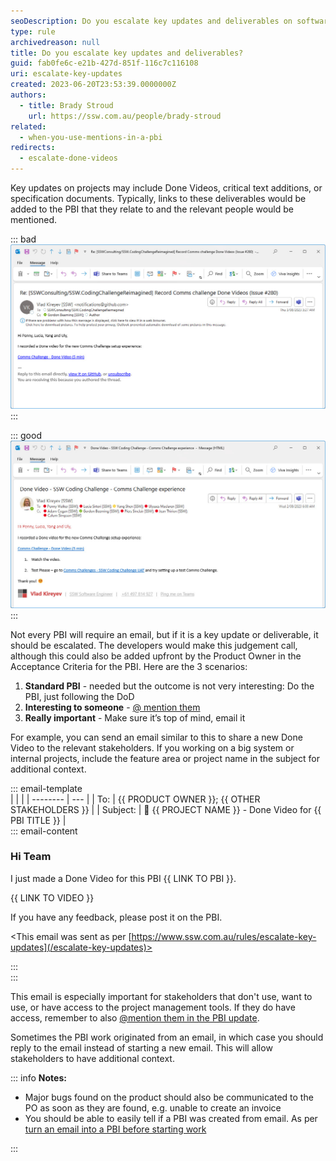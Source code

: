 ```yaml
---
seoDescription: Do you escalate key updates and deliverables on software development projects to ensure all stakeholders are informed?
type: rule
archivedreason: null
title: Do you escalate key updates and deliverables?
guid: fab0fe6c-e21b-427d-851f-116c7c116108
uri: escalate-key-updates
created: 2023-06-20T23:53:39.0000000Z
authors:
  - title: Brady Stroud
    url: https://ssw.com.au/people/brady-stroud
related:
  - when-you-use-mentions-in-a-pbi
redirects:
  - escalate-done-videos
---
```


Key updates on projects may include Done Videos, critical text additions, or specification documents. Typically, links to these deliverables would be added to the PBI that they relate to and the relevant people would be mentioned.

<!--endintro-->

::: bad  
![Figure: Bad example - Automated notifications from project management tools can be easily missed or overlooked amidst other notifications](critical-update-bad-example.jpg)
:::

::: good  
![Figure: Good example - For visibility and to ensure all stakeholders are in the loop, you should also send an email to the relevant people](critical-update-good-example.jpg)  
:::

Not every PBI will require an email, but if it is a key update or deliverable, it should be escalated. The developers would make this judgement call, although this could also be added upfront by the Product Owner in the Acceptance Criteria for the PBI. Here are the 3 scenarios:

1. **Standard PBI** - needed but the outcome is not very interesting: Do the PBI, just following the DoD
2. **Interesting to someone** - [@ mention them](/when-you-use-mentions-in-a-pbi)
3. **Really important** - Make sure it’s top of mind, email it

For example, you can send an email similar to this to share a new Done Video to the relevant stakeholders. If you working on a big system or internal projects, include the feature area or project name in the subject for additional context.

::: email-template  
| | |
| -------- | --- |
| To: | {{ PRODUCT OWNER }}; {{ OTHER STAKEHOLDERS }} |
| Subject: | 🎥 {{ PROJECT NAME }} - Done Video for {{ PBI TITLE }} |  
::: email-content

### Hi Team

I just made a Done Video for this PBI {{ LINK TO PBI }}.

{{ LINK TO VIDEO }}

If you have any feedback, please post it on the PBI.

<This email was sent as per [https://www.ssw.com.au/rules/escalate-key-updates](/escalate-key-updates)>

:::  
:::

This email is especially important for stakeholders that don't use, want to use, or have access to the project management tools. If they do have access, remember to also [@mention them in the PBI update](/when-you-use-mentions-in-a-pbi/).

Sometimes the PBI work originated from an email, in which case you should reply to the email instead of starting a new email. This will allow stakeholders to have additional context.

::: info
**Notes:**

- Major bugs found on the product should also be communicated to the PO as soon as they are found, e.g. unable to create an invoice
- You should be able to easily tell if a PBI was created from email. As per [turn an email into a PBI before starting work](/turn-emails-into-pbis/)

:::
